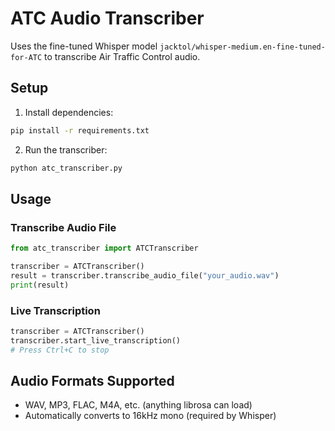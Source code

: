# ATC Audio Transcriber

Uses the fine-tuned Whisper model `jacktol/whisper-medium.en-fine-tuned-for-ATC` to transcribe Air Traffic Control audio.

## Setup

1. Install dependencies:
```bash
pip install -r requirements.txt
```

2. Run the transcriber:
```bash
python atc_transcriber.py
```

## Usage

### Transcribe Audio File
```python
from atc_transcriber import ATCTranscriber

transcriber = ATCTranscriber()
result = transcriber.transcribe_audio_file("your_audio.wav")
print(result)
```

### Live Transcription
```python
transcriber = ATCTranscriber()
transcriber.start_live_transcription()
# Press Ctrl+C to stop
```

## Audio Formats Supported
- WAV, MP3, FLAC, M4A, etc. (anything librosa can load)
- Automatically converts to 16kHz mono (required by Whisper) 
